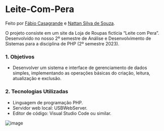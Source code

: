 # Leite-Com-Pera

Feito por [Fábio Casagrande](https://github.com/fabi0casa) e [Nattan Silva de Souza](https://github.com/NattanSouza404).

O projeto consiste em um site da Loja de Roupas fictícia “Leite com Pera”. Desenvolvido no nosso 2º semestre de Análise e Desenvolvimento de Sistemas para a disciplina de PHP (2º semestre 2023).

### 1. Objetivos
- Desenvolver um sistema e interface de gerenciamento de dados simples, implementando as operações básicas do criação, leitura, atualização e exclusão.

### 2. Tecnologias Utilizadas
- Linguagem de programação PHP.
- Servidor web local: USBWebServer.
- Editor de código: Visual Studio Code ou similar.

![image](https://github.com/user-attachments/assets/666ea910-c3f4-4bf8-bb60-c61fa6b1d9c2)

